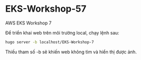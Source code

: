 # EKS-Workshop-57
 AWS EKS Workshop 7 <br>

Để triển khai web trên môi trường local, chạy lệnh sau:

```bash
hugo server -b localhost/EKS-Workshop-7
```

Thiếu tham số -b sẽ khiến web không tìm và hiển thị được ảnh.
